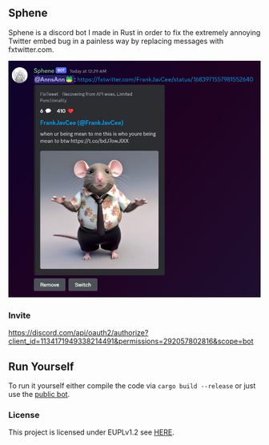 ## Sphene

Sphene is a discord bot I made in Rust in order to fix the extremely annoying Twitter embed bug in a painless way by replacing messages with fxtwitter.com.

![](./.github/screenshot.png)

### Invite

https://discord.com/api/oauth2/authorize?client_id=1134171949338214491&permissions=292057802816&scope=bot

## Run Yourself

To run it yourself either compile the code via `cargo build --release` or just use the [public bot](https://discord.com/api/oauth2/authorize?client_id=1134171949338214491&permissions=292057802816&scope=bot).

### License

This project is licensed under EUPLv1.2 see [HERE](./LICENSE).
